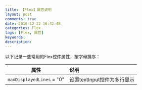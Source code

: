 ```yaml
---
title: 【Flex】属性说明
layout: post
comments: true
date: 2016-12-22 16:42:48
categories: Flex
tags: [Flex, 属性]
keywords:
description:
---
```

以下记录一些常用的Flex控件属性，按字母排序：
<!-- more -->

| **属性**										 | **说明** |
| ---------------------------------------------	 | :------- |
| `maxDisplayedLines` = "0"                      | 设置textInput控件为多行显示